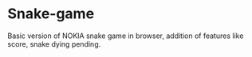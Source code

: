 # Snake-game
Basic version of NOKIA snake game in browser, addition of features like score, snake dying pending.
